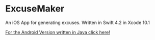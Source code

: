 # ExcuseMaker
An iOS App for generating excuses. Written in Swift 4.2 in Xcode 10.1

[For the Android Version written in Java click here!](https://github.com/ptgms/ExcuseMaker-Android)
